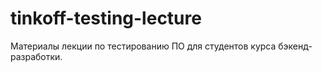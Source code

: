 # tinkoff-testing-lecture
Материалы лекции по тестированию ПО для студентов курса бэкенд-разработки. 
